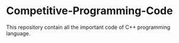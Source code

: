 # Competitive-Programming-Code
This repository contain all the important code of C++ programming language.
